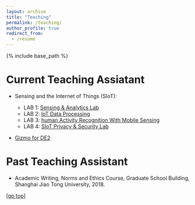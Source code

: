 ```yaml
---
layout: archive
title: "Teaching"
permalink: /teaching/
author_profile: true
redirect_from:
  - /resume
---
```


{% include base_path %}

Current Teaching Assiatant
======
* Sensing and the Internet of Things (SIoT):
	* LAB 1: [Sensing & Analytics Lab](https://www.kaggle.com/ranyajumah/siot-sensing-analytics-lab)
	* LAB 2: [IoT Data Processing](https://www.kaggle.com/annamariamandalari/iotlab)
	* LAB 3: [human Activity Recognition With Mobile Sensing](https://www.kaggle.com/malekzadeh/human-activity-recognition-with-mobile-sensing/notebook)
	* LAB 4: [SIoT Privacy & Security Lab](https://www.kaggle.com/fvincentmo/siot-priv-sec-lab)

* [Gizmo for DE2](https://imperial.cloud.panopto.eu/Panopto/Pages/Viewer.aspx?id=aaa856f3-e0d6-49e0-a817-adb300faf2c8)


Past Teaching Assistant
======
* Academic Writing, Norms and Ethics Course, Graduate School Building, Shanghai Jiao Tong University, 2018.

[[go top](https://Alex-yanranwang.github.io/teaching/)]  

